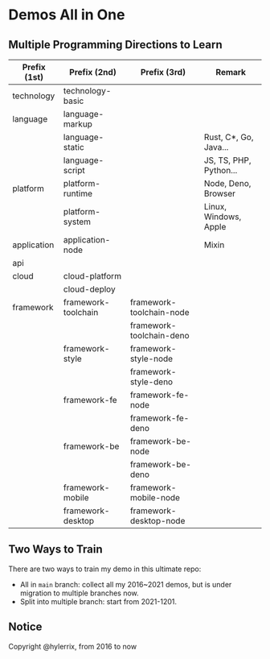 # Demos All in One

## Multiple Programming Directions to Learn

| Prefix (1st) | Prefix (2nd)        | Prefix (3rd)             | Remark                 |
|--------------|---------------------|--------------------------|------------------------|
| technology   | technology-basic    |                          |                        |
| language     | language-markup     |                          |                        |
|              | language-static     |                          | Rust, C*, Go, Java...  |
|              | language-script     |                          | JS, TS, PHP, Python... |
| platform     | platform-runtime    |                          | Node, Deno, Browser    |
|              | platform-system     |                          | Linux, Windows, Apple  |
| application  | application-node    |                          | Mixin                  |
| api          |                     |                          |                        |
| cloud        | cloud-platform      |                          |                        |
|              | cloud-deploy        |                          |                        |
| framework    | framework-toolchain | framework-toolchain-node |                        |
|              |                     | framework-toolchain-deno |                        |
|              | framework-style     | framework-style-node     |                        |
|              |                     | framework-style-deno     |                        |
|              | framework-fe        | framework-fe-node        |                        |
|              |                     | framework-fe-deno        |                        |
|              | framework-be        | framework-be-node        |                        |
|              |                     | framework-be-deno        |                        |
|              | framework-mobile    | framework-mobile-node    |                        |
|              | framework-desktop   | framework-desktop-node   |                        |

## Two Ways to Train

There are two ways to train my demo in this ultimate repo:

* All in `main` branch: collect all my 2016~2021 demos, but is under migration to multiple branches now.
* Split into multiple branch: start from 2021-1201.

## Notice

Copyright @hylerrix, from 2016 to now
